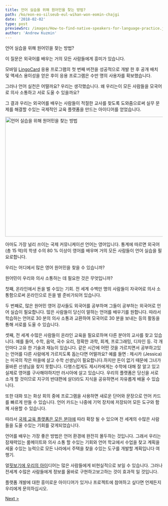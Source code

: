 ```yaml
---
title: 언어 실습을 위해 원어민을 찾는 방법?
path: /ko/eon-eo-silseub-eul-wihan-won-eomin-chajgi
date: '2018-02-02'
type: post
previewSrc: /images/How-to-find-native-speakers-for-language-practice.jpg
author: 'Andrew Kuzmin'
---
```


언어 실습을 위해 원어민을 찾는 방법?

이 질문은 외국어를 배우는 거의 모든 사람들에게 흥미가 있습니다.

모바일 <a href="https://lingocard.com" target="_blank" rel="noopener">LingoCard</a> 응용 프로그램의 첫 번째 버전을 성공적으로 개발 한 후 공개 배치 및 액세스 용이성을 얻은 후이 응용 프로그램은 수만 명의 사용자를 확보했습니다.

그러나 언어 실천은 어떨까요? 우리는 생각했습니다. 왜 우리는이 모든 사람들을 모국어로 의사 소통하고 서로 도울 수 있을까요?

그 결과 우리는 외국어를 배우는 사람들이 적절한 교사를 찾도록 도와줌으로써 실무 문제를 해결할 수있는 국제적인 교육 플랫폼을 만드는 아이디어를 얻었습니다.

<img class="aligncenter wp-image-78 size-full" src="../images/platform/social-network.jpg" alt="언어 실습을 위해 원어민을 찾는 방법" width="628" height="383" />

아마도 가장 널리 쓰이는 국제 커뮤니케이션 언어는 영어입니다. 통계에 따르면 외국어 (총 15 억)의 학생 수의 80 % 이상이 영어를 배우며 거의 모든 사람들이 언어 실습을 필요로합니다.

우리는 어디에서 많은 영어 원어민을 찾을 수 있습니까?

원어민이 우리와 의사 소통하는 데 필요한 것은 무엇입니까?

첫째, 온라인에서 돈을 벌 수있는 기회. 전 세계 수백만 명의 사람들이 자국어로 의사 소통함으로써 온라인으로 돈을 벌 준비가되어 있습니다.

두 번째로, 많은 원어민 영어 강사들도 외국어를 공부하며 그들이 공부하는 외국어로 언어 실습이 필요합니다. 많은 사람들이 당신이 말하는 언어를 배우기를 원합니다. 따라서 학습하는 언어로 30 분의 의사 소통과 교환하여 모국어로 30 분을 보내는 등의 활동을 통해 서로를 도울 수 있습니다.

셋째, 전 세계 수많은 사람들이 온라인 교육을 필요로하며 다른 분야의 교사를 찾고 있습니다. 예를 들어, 수학, 음악, 국수 요리, 정확한 과학, 회계, 프로그래밍, 디자인 등. 각 개인마다 고유 한 기술과 재능이 있습니다. 같은 시간에 어떤 것을 가르치면서 공부하고있는 언어를 다른 사람에게 가르치도록 돕는다면 어떨까요? 예를 들면 : 제시카 (Jessica)는 미국의 작은 마을에 살고 수학 선생님이 필요합니다.하지만 돈이 없기 때문에 그녀가 올바른 선생님을 찾지 못합니다. 다행스럽게도 제시카에게는 수학에 대해 잘 알고 있고 실제로 영어를 구사해야하지만 러시아에 살고 있습니다. 우리의 플랫폼은 당신을 서로 소개 할 것이므로 지구의 반대편에 살더라도 지식을 공유하면서 자유롭게 배울 수 있습니다.

또한 대화 또는 화상 회의 중에 프로그램을 사용하면 새로운 단어와 문장으로 언어 카드를 빠르게 만들 수 있습니다. 언어 카드는 나중에 기억 장치에 저장되어 모든 도구와 함께 사용할 수 있습니다.

따라서 <a href="https://lingocard.com" target="_blank" rel="noopener">국제 교육 플랫폼은 모든 분야에</a> 따라 확장 될 수 있으며 전 세계의 수많은 사람들을 도울 수있는 기회를 갖게되었습니다.

언어를 배우는 가장 좋은 방법은 언어 환경에 완전히 몰두하는 것입니다. 그래서 우리는 잠재력있는 룸메이트와 의사 소통 할 수있는 기회와 언어 학교에서 수업을 찾고 계획을 세울 수있는 능력으로 모든 나라에서 주택을 찾을 수있는 도구를 개발할 계획입니다 여행기.

얼<a href="/ko/?lang=ko">핏보기에 우리의 아이</a>디어는 많은 사람들에게 비현실적으로 보일 수 있습니다. 그러나 전세계 수많은 사람들에게 정보를 올바로 구현하고보고하는 것이 효과적 일 것입니다.

플랫폼 개발에 대한 흥미로운 아이디어가 있거나 프로젝트에 참여하고 싶다면 언제든지 우리에게 문의하십시오.

<a href="/ko/yeong-eoleul-ppalli-baeuneun-bangbeob">Next ></a>
